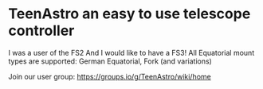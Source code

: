 TeenAstro an easy to use telescope controller
======  
I was a user of the FS2 And I would like to have a FS3!
All Equatorial mount types are supported: German Equatorial, Fork (and variations)

Join our user group: https://groups.io/g/TeenAstro/wiki/home
